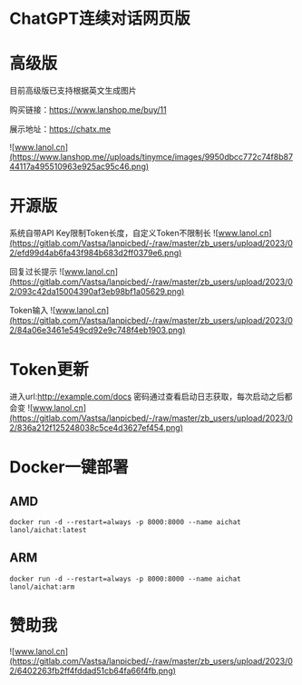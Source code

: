 # ChatGPT连续对话网页版

# 高级版
目前高级版已支持根据英文生成图片

购买链接：https://www.lanshop.me/buy/11

展示地址：https://chatx.me

![www.lanol.cn](https://www.lanshop.me//uploads/tinymce/images/9950dbcc772c74f8b8744117a495510963e925ac95c46.png)
# 开源版
系统自带API Key限制Token长度，自定义Token不限制长
![www.lanol.cn](https://gitlab.com/Vastsa/lanpicbed/-/raw/master/zb_users/upload/2023/02/efd99d4ab6fa43f984b683d2ff0379e6.png)

回复过长提示
![www.lanol.cn](https://gitlab.com/Vastsa/lanpicbed/-/raw/master/zb_users/upload/2023/02/093c42da15004390af3eb98bf1a05629.png)

Token输入
![www.lanol.cn](https://gitlab.com/Vastsa/lanpicbed/-/raw/master/zb_users/upload/2023/02/84a06e3461e549cd92e9c748f4eb1903.png)
# Token更新
进入url:http://example.com/docs
密码通过查看启动日志获取，每次启动之后都会变
![www.lanol.cn](https://gitlab.com/Vastsa/lanpicbed/-/raw/master/zb_users/upload/2023/02/836a212f125248038c5ce4d3627ef454.png)
# Docker一键部署
## AMD
```shell
docker run -d --restart=always -p 8000:8000 --name aichat lanol/aichat:latest
```
## ARM
```shell
docker run -d --restart=always -p 8000:8000 --name aichat lanol/aichat:arm
```

# 赞助我
![www.lanol.cn](https://gitlab.com/Vastsa/lanpicbed/-/raw/master/zb_users/upload/2023/02/6402263fb2ff4fddad51cb64fa66f4fb.png)
